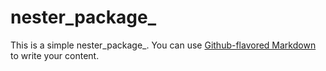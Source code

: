 # nester_package_

This is a simple nester_package_. You can use
[Github-flavored Markdown](https://guides.github.com/features/mastering-markdown/)
to write your content.